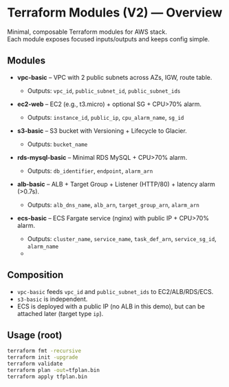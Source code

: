 # Terraform Modules (V2) — Overview

Minimal, composable Terraform modules for AWS stack.  
Each module exposes focused inputs/outputs and keeps config simple.

## Modules
- **vpc-basic** – VPC with 2 public subnets across AZs, IGW, route table.
  - Outputs: `vpc_id`, `public_subnet_id`, `public_subnet_ids`
  

- **ec2-web** – EC2 (e.g., t3.micro) + optional SG + CPU>70% alarm.
  - Outputs: `instance_id`, `public_ip`, `cpu_alarm_name`, `sg_id`
  

- **s3-basic** – S3 bucket with Versioning + Lifecycle to Glacier.
  - Outputs: `bucket_name`
 

- **rds-mysql-basic** – Minimal RDS MySQL + CPU>70% alarm.
  - Outputs: `db_identifier`, `endpoint`, `alarm_arn`
  

- **alb-basic** – ALB + Target Group + Listener (HTTP/80) + latency alarm (>0.7s).
  - Outputs: `alb_dns_name`, `alb_arn`, `target_group_arn`, `alarm_arn`
 

- **ecs-basic** – ECS Fargate service (nginx) with public IP + CPU>70% alarm.
  - Outputs: `cluster_name`, `service_name`, `task_def_arn`, `service_sg_id`, `alarm_name`
  -

## Composition
- `vpc-basic` feeds `vpc_id` and `public_subnet_ids` to EC2/ALB/RDS/ECS.
- `s3-basic` is independent.
- ECS is deployed with a public IP (no ALB in this demo), but can be attached later (target type `ip`).

## Usage (root)
```bash
terraform fmt -recursive
terraform init -upgrade
terraform validate
terraform plan -out=tfplan.bin
terraform apply tfplan.bin
